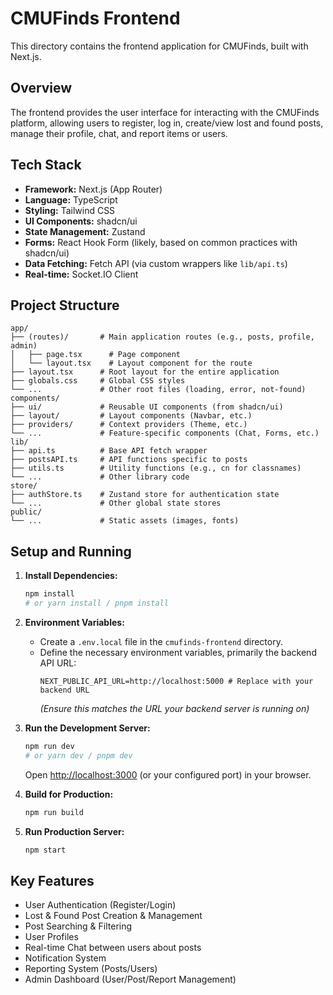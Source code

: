 # CMUFinds Frontend

This directory contains the frontend application for CMUFinds, built with Next.js.

## Overview

The frontend provides the user interface for interacting with the CMUFinds platform, allowing users to register, log in, create/view lost and found posts, manage their profile, chat, and report items or users.

## Tech Stack

*   **Framework:** Next.js (App Router)
*   **Language:** TypeScript
*   **Styling:** Tailwind CSS
*   **UI Components:** shadcn/ui
*   **State Management:** Zustand
*   **Forms:** React Hook Form (likely, based on common practices with shadcn/ui)
*   **Data Fetching:** Fetch API (via custom wrappers like `lib/api.ts`)
*   **Real-time:** Socket.IO Client

## Project Structure

```
app/
├── (routes)/       # Main application routes (e.g., posts, profile, admin)
│   ├── page.tsx      # Page component
│   └── layout.tsx    # Layout component for the route
├── layout.tsx      # Root layout for the entire application
├── globals.css     # Global CSS styles
└── ...             # Other root files (loading, error, not-found)
components/
├── ui/             # Reusable UI components (from shadcn/ui)
├── layout/         # Layout components (Navbar, etc.)
├── providers/      # Context providers (Theme, etc.)
└── ...             # Feature-specific components (Chat, Forms, etc.)
lib/
├── api.ts          # Base API fetch wrapper
├── postsAPI.ts     # API functions specific to posts
├── utils.ts        # Utility functions (e.g., cn for classnames)
└── ...             # Other library code
store/
├── authStore.ts    # Zustand store for authentication state
└── ...             # Other global state stores
public/
└── ...             # Static assets (images, fonts)
```

## Setup and Running

1.  **Install Dependencies:**
    ```bash
    npm install
    # or yarn install / pnpm install
    ```

2.  **Environment Variables:**
    *   Create a `.env.local` file in the `cmufinds-frontend` directory.
    *   Define the necessary environment variables, primarily the backend API URL:
        ```
        NEXT_PUBLIC_API_URL=http://localhost:5000 # Replace with your backend URL
        ```
        *(Ensure this matches the URL your backend server is running on)*

3.  **Run the Development Server:**
    ```bash
    npm run dev
    # or yarn dev / pnpm dev
    ```
    Open [http://localhost:3000](http://localhost:3000) (or your configured port) in your browser.

4.  **Build for Production:**
    ```bash
    npm run build
    ```

5.  **Run Production Server:**
    ```bash
    npm start
    ```

## Key Features

*   User Authentication (Register/Login)
*   Lost & Found Post Creation & Management
*   Post Searching & Filtering
*   User Profiles
*   Real-time Chat between users about posts
*   Notification System
*   Reporting System (Posts/Users)
*   Admin Dashboard (User/Post/Report Management) 